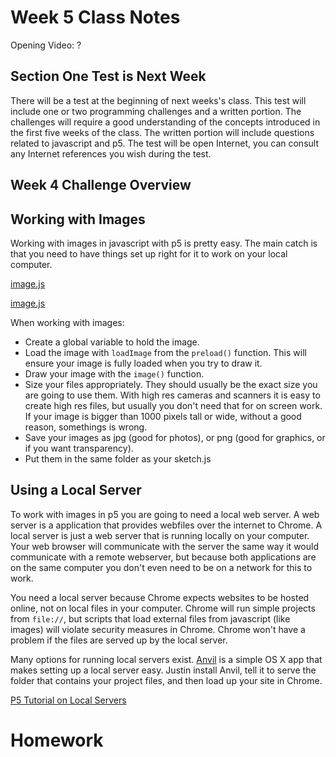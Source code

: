 # Week 5 Class Notes

Opening Video: ?

## Section One Test is Next Week

There will be a test at the beginning of next weeks's class. This test will include one or two programming challenges and a written portion. The challenges will require a good understanding of the concepts introduced in the first five weeks of the class. The written portion will include questions related to javascript and p5. The test will be open Internet, you can consult any Internet references you wish during the test.

## Week 4 Challenge Overview

<!-- ## Code Comments and Style -->


## Working with Images

Working with images in javascript with p5 is pretty easy. The main catch is that you need to have things set up right for it to work on your local computer.

<a href="./image.js" class="p5_example show-lab show-lab-link hidden">image.js</a>

<a href="./image2.js" class="p5_example show-lab show-lab-link hidden">image.js</a>

When working with images:

- Create a global variable to hold the image.
- Load the image with `loadImage` from the `preload()` function. This will ensure your image is fully loaded when you try to draw it.
- Draw your image with the `image()` function.
- Size your files appropriately. They should usually be the exact size you are going to use them. With high res cameras and scanners it is easy to create high res files, but usually you don't need that for on screen work. If your image is bigger than 1000 pixels tall or wide, without a good reason, somethings is wrong.
- Save your images as jpg (good for photos), or png (good for graphics, or if you want transparency).
- Put them in the same folder as your sketch.js



## Using a Local Server

To work with images in p5 you are going to need a local web server. A web server is a application that provides webfiles over the internet to Chrome. A local server is just a web server that is running locally on your computer. Your web browser will communicate with the server the same way it would communicate with a remote webserver, but because both applications are on the same computer you don't even need to be on a network for this to work.

You need a local server because Chrome expects websites to be hosted online, not on local files in your computer. Chrome will run simple projects from `file://`, but scripts that load external files from javascript (like images) will violate security measures in Chrome. Chrome won't have a problem if the files are served up by the local server.

Many options for running local servers exist. [Anvil](http://anvilformac.com/) is a simple OS X app that makes setting up a local server easy. Justin install Anvil, tell it to serve the folder that contains your project files, and then load up your site in Chrome.

[P5 Tutorial on Local Servers](https://github.com/processing/p5.js/wiki/Local-server)



# Homework



```


```
